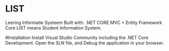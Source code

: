# LIST
Leering Informatie Systeem Built with: .NET CORE MVC + Entity Framework Core
LIST means Student Information System.

#Installation
Install Visual Studio Community including the .NET Core Development.
Open the SLN file, and Debug the application in your browser.



